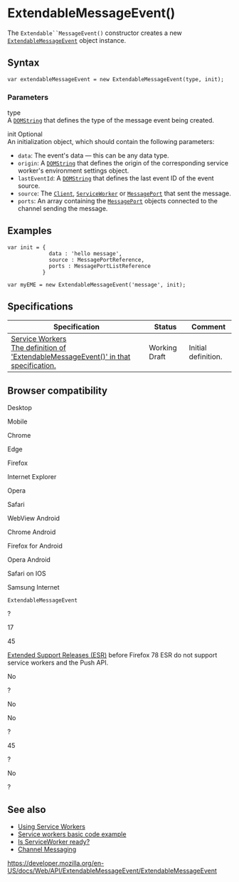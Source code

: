 ExtendableMessageEvent()
========================

The `Extendable``MessageEvent()` constructor creates a new [`ExtendableMessageEvent`](../extendablemessageevent) object instance.

Syntax
------

    var extendableMessageEvent = new ExtendableMessageEvent(type, init);

### Parameters

type  
A [`DOMString`](../domstring) that defines the type of the message event being created.

init <span class="badge inline optional">Optional</span>   
An initialization object, which should contain the following parameters:

-   `data`: The event's data — this can be any data type.
-   `origin`: A [`DOMString`](../domstring) that defines the origin of the corresponding service worker's environment settings object.
-   `lastEventId`: A [`DOMString`](../domstring) that defines the last event ID of the event source.
-   `source`: The [`Client`](../client), [`ServiceWorker`](../serviceworker) or [`MessagePort`](../messageport) that sent the message.
-   `ports`: An array containing the [`MessagePort`](../messageport) objects connected to the channel sending the message.

Examples
--------

    var init = {
                 data : 'hello message',
                 source : MessagePortReference,
                 ports : MessagePortListReference
               }

    var myEME = new ExtendableMessageEvent('message', init);

Specifications
--------------

<table><thead><tr class="header"><th>Specification</th><th>Status</th><th>Comment</th></tr></thead><tbody><tr class="odd"><td><a href="https://w3c.github.io/ServiceWorker/#dom-extendablemessageevent-extendablemessageevent">Service Workers<br />
<span class="small">The definition of 'ExtendableMessageEvent()' in that specification.</span></a></td><td><span class="spec-wd">Working Draft</span></td><td>Initial definition.</td></tr></tbody></table>

Browser compatibility
---------------------

Desktop

Mobile

Chrome

Edge

Firefox

Internet Explorer

Opera

Safari

WebView Android

Chrome Android

Firefox for Android

Opera Android

Safari on IOS

Samsung Internet

`ExtendableMessageEvent`

?

17

45

[Extended Support Releases (ESR)](https://www.mozilla.org/en-US/firefox/organizations/) before Firefox 78 ESR do not support service workers and the Push API.

No

?

No

No

?

45

?

No

?

See also
--------

-   [Using Service Workers](../service_worker_api/using_service_workers)
-   [Service workers basic code example](https://github.com/mdn/sw-test)
-   [Is ServiceWorker ready?](https://jakearchibald.github.io/isserviceworkerready/)
-   [Channel Messaging](../channel_messaging_api)

<a href="https://developer.mozilla.org/en-US/docs/Web/API/ExtendableMessageEvent/ExtendableMessageEvent" class="_attribution-link">https://developer.mozilla.org/en-US/docs/Web/API/ExtendableMessageEvent/ExtendableMessageEvent</a>
